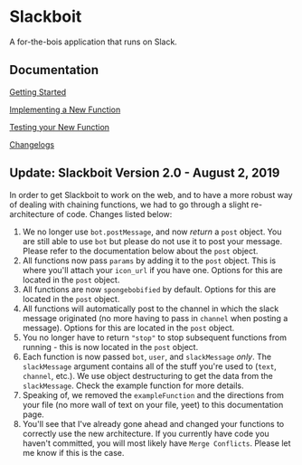 # Slackboit

A for-the-bois application that runs on Slack.

## Documentation
[Getting Started](https://slackboitdocs.davon.dev/getting-started)

[Implementing a New Function](https://slackboitdocs.davon.dev/implement-your-function)

[Testing your New Function](https://slackboitdocs.davon.dev/testing-your-function)

[Changelogs](https://slackboitdocs.davon.dev/changelogs)

## Update: Slackboit Version 2.0 - August 2, 2019
In order to get Slackboit to work on the web, and to have a more robust way of dealing with chaining functions,
we had to go through a slight re-architecture of code. Changes listed below:
1. We no longer use `bot.postMessage`, and now *return* a `post` object. You are still able to use `bot` but please do not use it to post your message. Please refer to the documentation below about the `post` object.
2. All functions now pass `params` by adding it to the `post` object. This is where you'll attach your `icon_url` if you have one. Options for this are located in the `post` object.
3. All functions are now `spongebobified` by default. Options for this are located in the `post` object.
4. All functions will automatically post to the channel in which the slack message originated (no more having to pass in `channel` when posting a message). Options for this are located in the `post` object.
5. You no longer have to return `"stop"` to stop subsequent functions from running - this is now located in the `post` object.
6. Each function is now passed `bot`, `user`, and `slackMessage` *only*. The `slackMessage` argument contains all of the stuff you're used to (`text`, `channel`, etc.). We use object destructuring to get the data from the `slackMessage`. Check the example function for more details.
7. Speaking of, we removed the `exampleFunction` and the directions from your file (no more wall of text on your file, yeet) to this documentation page.
8. You'll see that I've already gone ahead and changed your functions to correctly use the new architecture. If you currently have code you haven't committed, you will most likely have `Merge Conflicts`. Please let me know if this is the case.
